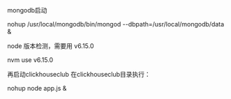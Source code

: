 mongodb启动

nohup /usr/local/mongodb/bin/mongod --dbpath=/usr/local/mongodb/data &


node 版本检测，需要用 v6.15.0

nvm use v6.15.0


再启动clickhouseclub
在clickhouseclub目录执行：

nohup node app.js &
